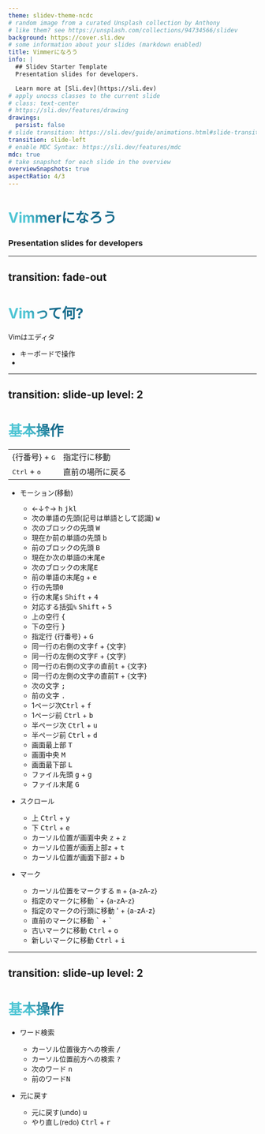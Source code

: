 ```yaml
---
theme: slidev-theme-ncdc
# random image from a curated Unsplash collection by Anthony
# like them? see https://unsplash.com/collections/94734566/slidev
background: https://cover.sli.dev
# some information about your slides (markdown enabled)
title: Vimmerになろう
info: |
  ## Slidev Starter Template
  Presentation slides for developers.

  Learn more at [Sli.dev](https://sli.dev)
# apply unocss classes to the current slide
# class: text-center
# https://sli.dev/features/drawing
drawings:
  persist: false
# slide transition: https://sli.dev/guide/animations.html#slide-transitions
transition: slide-left
# enable MDC Syntax: https://sli.dev/features/mdc
mdc: true
# take snapshot for each slide in the overview
overviewSnapshots: true
aspectRatio: 4/3
---
```


# Vimmerになろう

### Presentation slides for developers

<!--
最後のコメントブロックはスライドノートとして扱われます。プレゼンターモードでスライドと一緒に表示され、編集も可能です。

詳細: [https://sli.dev/guide/syntax.html#notes](https://sli.dev/guide/syntax.html#notes)
-->

---
transition: fade-out
---

# Vimって何?

Vimはエディタ

- キーボードで操作
- <br>

<style>
h1 {
  background-color: #2B90B6;
  background-image: linear-gradient(45deg, #4EC5D4 10%, #146b8c 20%);
  background-size: 100%;
  -webkit-background-clip: text;
  -moz-background-clip: text;
  -webkit-text-fill-color: transparent;
  -moz-text-fill-color: transparent;
}
</style>

---
transition: slide-up
level: 2
---

# 基本操作

|                                |                  |
| ------------------------------ | ---------------- |
| \{行番号\} + <kbd>G</kbd>      | 指定行に移動     |
| <kbd>Ctrl</kbd> + <kbd>o</kbd> | 直前の場所に戻る |

- モーション(移動)

  - ←↓↑→ <kbd>h</kbd> <kbd>j</kbd><kbd>k</kbd><kbd>l</kbd>
  - 次の単語の先頭(記号は単語として認識) <kbd>w</kbd>
  - 次のブロックの先頭 <kbd>W</kbd>
  - 現在か前の単語の先頭 <kbd>b</kbd>
  - 前のブロックの先頭 <kbd>B</kbd>
  - 現在か次の単語の末尾<kbd>e</kbd>
  - 次のブロックの末尾<kbd>E</kbd>
  - 前の単語の末尾<kbd>g</kbd> + <kbd>e</kbd>
  - 行の先頭<kbd>0</kbd>
  - 行の末尾`$` <kbd>Shift</kbd> + <kbd>4</kbd>
  - 対応する括弧`%` <kbd>Shift</kbd> + <kbd>5</kbd>
  - 上の空行 <kbd>\{</kbd>
  - 下の空行 <kbd>\}</kbd>
  - 指定行 \{行番号\} + <kbd>G</kbd>
  - 同一行の右側の文字<kbd>f</kbd> + \{文字\}
  - 同一行の左側の文字<kbd>F</kbd> + \{文字\}
  - 同一行の右側の文字の直前<kbd>t</kbd> + \{文字\}
  - 同一行の左側の文字の直前<kbd>T</kbd> + \{文字\}
  - 次の文字 <kbd>;</kbd>
  - 前の文字 <kbd>.</kbd>
  - 1ページ次<kbd>Ctrl</kbd> + <kbd>f</kbd>
  - 1ページ前 <kbd>Ctrl</kbd> + <kbd>b</kbd>
  - 半ページ次 <kbd>Ctrl</kbd> + <kbd>u</kbd>
  - 半ページ前 <kbd>Ctrl</kbd> + <kbd>d</kbd>
  - 画面最上部 <kbd>T</kbd>
  - 画面中央 <kbd>M</kbd>
  - 画面最下部 <kbd>L</kbd>
  - ファイル先頭 <kbd>g</kbd> + <kbd>g</kbd>
  - ファイル末尾 <kbd>G</kbd>

- スクロール

  - 上 <kbd>Ctrl</kbd> + <kbd>y</kbd>
  - 下 <kbd>Ctrl</kbd> + <kbd>e</kbd>
  - カーソル位置が画面中央 <kbd>z</kbd> + <kbd>z</kbd>
  - カーソル位置が画面上部<kbd>z</kbd> + <kbd>t</kbd>
  - カーソル位置が画面下部<kbd>z</kbd> + <kbd>b</kbd>

- マーク
  - カーソル位置をマークする <kbd>m</kbd> + \{a-zA-z\}
  - 指定のマークに移動 ` + \{a-zA-z\}
  - 指定のマークの行頭に移動 ' + \{a-zA-z\}
  - 直前のマークに移動 <kbd>\`</kbd> + <kbd>\`</kbd>
  - 古いマークに移動 <kbd>Ctrl</kbd> + <kbd>o</kbd>
  - 新しいマークに移動 <kbd>Ctrl</kbd> + <kbd>i</kbd>

---
transition: slide-up
level: 2
---

# 基本操作

- ワード検索

  - カーソル位置後方への検索 <kbd>/</kbd>
  - カーソル位置前方への検索 <kbd>?</kbd>
  - 次のワード <kbd>n</kbd>
  - 前のワード<kbd>N</kbd>

- 元に戻す
  - 元に戻す(undo) <kbd>u</kbd>
  - やり直し(redo) <kbd>Ctrl</kbd> + <kbd>r</kbd>
